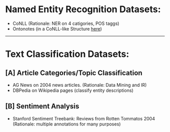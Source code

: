 
# Named Entity Recognition Datasets:
- CoNLL (Rationale: NER on 4 catigories, POS taggs)
- Ontonotes (in a CoNLL-like Structure [here](https://github.com/ontonotes/conll-formatted-ontonotes-5.0/issues/2))

-----------------------

# Text Classification Datasets:

## [A] Article Categories/Topic Classification
- AG News on 2004 news articles. (Rationale: Data Mining and IR)
- DBPedia on Wikipedia pages (classify entity descriptions) 

## [B] Sentiment Analysis
- Stanford Sentiment Treebank: Reviews from Rotten Tommatos 2004 (Rationale: multiple annotations for many purposes)
